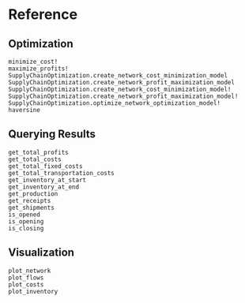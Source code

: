 # Reference

## Optimization

```@docs
minimize_cost!
maximize_profits!
SupplyChainOptimization.create_network_cost_minimization_model
SupplyChainOptimization.create_network_profit_maximization_model
SupplyChainOptimization.create_network_cost_minimization_model!
SupplyChainOptimization.create_network_profit_maximization_model!
SupplyChainOptimization.optimize_network_optimization_model!
haversine
```

## Querying Results

```@docs
get_total_profits
get_total_costs
get_total_fixed_costs
get_total_transportation_costs
get_inventory_at_start
get_inventory_at_end
get_production
get_receipts
get_shipments
is_opened
is_opening
is_closing
```

## Visualization

```@docs
plot_network
plot_flows
plot_costs
plot_inventory
```
